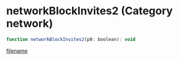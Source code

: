 # networkBlockInvites2 (Category network)

```js
function networkBlockInvites2(p0: boolean): void
```

[filename](networkBlockInvites2_m.md ':include')